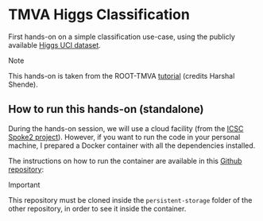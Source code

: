 # TMVA Higgs Classification

First hands-on on a simple classification use-case, using the publicly available [Higgs UCI dataset](http://archive.ics.uci.edu/ml/datasets/HIGGS). 
> [!NOTE]  
> This hands-on is taken from the ROOT-TMVA [tutorial](https://root.cern/doc/v630/TMVA__Higgs__Classification_8py.html) (credits Harshal Shende).


## How to run this hands-on (standalone)

During the hands-on session, we will use a cloud facility (from the [ICSC Spoke2 project](https://www.supercomputing-icsc.it/en/spoke-2-fundamental-research-space-economy-en/)). However, if you want to run the code in your personal machine, I prepared a Docker container with all the dependencies installed.

The instructions on how to run the container are available in this [Github repository](https://github.com/tommasodiotalevi/jupyter-lab_root): 

> [!IMPORTANT]
> This repository must be cloned inside the `persistent-storage` folder of the other repository, in order to see it inside the container.